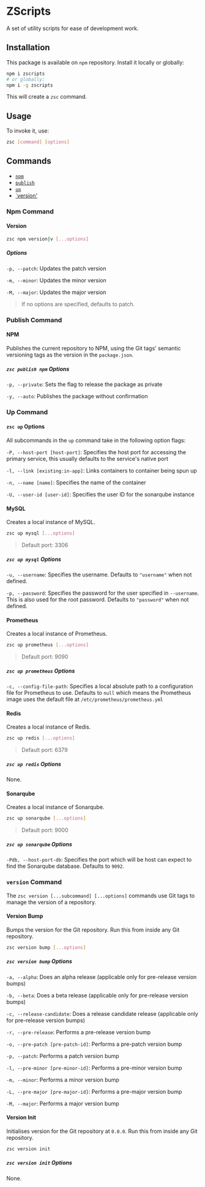 # ZScripts
A set of utility scripts for ease of development work.

## Installation
This package is available on `npm` repository. Install it locally or globally:

```sh
npm i zscripts
# or globally:
npm i -g zscripts
```

This will create a `zsc` command.

## Usage
To invoke it, use:

```sh
zsc [command] [options]
```

## Commands
- [`npm`](#npm-command)
- [`publish`](#publish-command)
- [`up`](#up-command)
- [`version'](#verison-command)

### Npm Command

#### Version

```sh
zsc npm version|v [...options]
```

##### Options

`-p, --patch`: Updates the patch version

`-m, --minor`: Updates the minor version

`-M, --major`: Updates the major version

> If no options are specified, defaults to patch.

### Publish Command

#### NPM
Publishes the current repository to NPM, using the Git tags' semantic versioning tags as the version in the `package.json`.

##### `zsc publish npm` Options

`-p, --private`: Sets the flag to release the package as private

`-y, --auto`: Publishes the package without confirmation

### Up Command

#### `zsc up` Options
All subcommands in the `up` command take in the following option flags:

`-P, --host-port [host-port]`: Specifies the host port for accessing the primary service, this usually defaults to the service's native port

`-l, --link [existing:in-app]`: Links containers to container being spun up

`-n, --name [name]`: Specifies the name of the container

`-U, --user-id [user-id]`: Specifies the user ID for the sonarqube instance

#### MySQL
Creates a local instance of MySQL.

```sh
zsc up mysql [...options]
```

> Default port: 3306

##### `zsc up mysql` Options

`-u, --username`: Specifies the username. Defaults to `"username"` when not defined.

`-p, --password`: Specifies the password for the user specified in `--username`. This is also used for the root password. Defaults to `"password"` when not defined.

#### Prometheus
Creates a local instance of Prometheus.

```sh
zsc up prometheus [...options]
```

> Default port: 9090

##### `zsc up prometheus` Options

`-c, --config-file-path`: Specifies a local absolute path to a configuration file for Prometheus to use. Defaults to `null` which means the Prometheus image uses the default file at `/etc/prometheus/prometheus.yml`

#### Redis
Creates a local instance of Redis.

```sh
zsc up redis [...options]
```

> Default port: 6379

##### `zsc up redis` Options

None.

#### Sonarqube
Creates a local instance of Sonarqube.

```sh
zsc up sonarqube [...options]
```

> Default port: 9000

##### `zsc up sonarqube` Options

`-Pdb, --host-port-db`: Specifies the port which will be host can expect to find the Sonarqube database. Defaults to `9092`.

### `version` Command
The `zsc version [...subcommand] [...options]` commands use Git tags to manage the version of a repository.

#### Version Bump
Bumps the version for the Git repository. Run this from inside any Git repository.

```sh
zsc version bump [...options]
```

##### `zsc version bump` Options

`-a, --alpha`: Does an alpha release (applicable only for pre-release version bumps)

`-b, --beta`: Does a beta release (applicable only for pre-release version bumps)

`-c, --release-candidate`: Does a release candidate release (applicable only for pre-release version bumps)

`-r, --pre-release`: Performs a pre-release version bump

`-o, --pre-patch [pre-patch-id]`: Performs a pre-patch version bump

`-p, --patch`: Performs a patch version bump

`-l, --pre-minor [pre-minor-id]`: Performs a pre-minor version bump

`-m, --minor`: Performs a minor version bump

`-L, --pre-major [pre-major-id]`: Performs a pre-major version bump

`-M, --major`: Performs a major version bump



#### Version Init
Initialises version for the Git repository at `0.0.0`. Run this from inside any Git repository.

```sh
zsc version init
```

##### `zsc version init` Options

None.